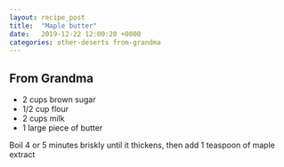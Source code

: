 ```yaml
---
layout: recipe_post
title:  "Maple butter"
date:   2019-12-22 12:00:20 +0000
categories: other-deserts from-grandma
---
```


## From Grandma
* 2 cups brown sugar
* 1/2 cup flour
* 2 cups milk
* 1 large piece of butter

 Boil 4 or 5 minutes briskly until it thickens, then add 1 teaspoon of maple extract

